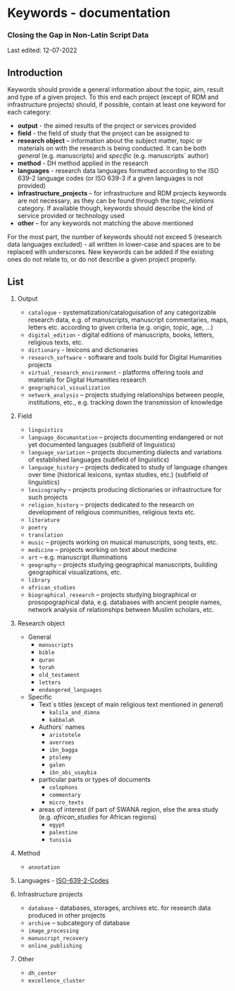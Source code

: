 # Keywords - documentation 
### Closing the Gap in Non-Latin Script Data  

Last edited: 12-07-2022

## Introduction 
Keywords should provide a general information about the topic, aim, result and type of a given project. To this end each project (except of RDM and infrastructure projects) should, if possible, contain at least one keyword for each category: 
-	**output** - the aimed results of the project or services provided
-	**field** - the field of study that the project can be assigned to 
-	**research object** – information about the subject matter, topic or materials on with the research is being conducted. It can be both *general* (e.g. manuscripts) and *specific* (e.g. manuscripts´ author)
-   **method** - DH method applied in the research
-	**languages** - research data languages formatted according to the ISO 639-2 language codes (or ISO 639-3 if a given languages is not provided)
-	**infrastructure_projects** – for infrastructure and RDM projects keywords are not necessary, as they can be found through the *topic_relations* category. If available though, keywords should describe the kind of service provided or technology used
-	**other** – for any keywords not matching the above mentioned 

For the most part, the number of keywords should not exceed 5  (research data languages excluded) - all written in lower-case and spaces are to be replaced with underscores. New keywords can be added if the existing ones do not relate to, or do not describe a given project properly. 

## List 

1. Output
    -	`catalogue` - systematization/cataloguisation of any categorizable research data, e.g. of manuscripts, manuscript commentaries, maps, letters etc. according to given criteria (e.g. origin, topic, age, …)
    -	`digital_edition` - digital editions of manuscripts, books, letters, religious texts, etc. 
    -	`dictionary` - lexicons and dictionaries 
    -	`research_software` - software and tools build for Digital Humanities projects 
    -	`virtual_research_environment` - platforms offering tools and materials for Digital Humanities research
    -	`geographical_visualization`
    -	`network_analysis` – projects studying relationships between people, institutions, etc., e.g. tracking down the transmission of knowledge   

2. Field
    -	`linguistics`
    -	`language_documantation` – projects documenting endangered or not yet documented languages (subfield of linguistics)
    -	`language_variation` – projects documenting dialects and variations of established languages (subfield of linguistics)
    -	`language_history` – projects dedicated to study of language changes over time (historical lexicons, syntax studies, etc.) (subfield of linguistics)
    -	`lexicography` – projects producing dictionaries or infrastructure for such projects 
    -	`religion_history` – projects dedicated to the research on development of religious communities, religious texts etc. 
    -	`literature`
    -   `poetry`
    -	`translation`
    -	`music` – projects working on musical manuscripts, song texts, etc. 
    -	`medicine` – projects working on text about medicine 
    -	`art` – e.g. manuscript illuminations
    -	`geography` – projects studying geographical manuscripts, building geographical visualizations, etc.
    -	`library`
    -	`african_studies`
    -	`biographical_research` – projects studying biographical or prosopographical data, e.g. databases with ancient people names, network analysis of relationships between Muslim scholars, etc. 

3. Research object 
    -	General
        -	`manuscripts`
        -	`bible`
        -	`quran`
        -	`torah`
        -	`old_testament`
        -	`letters`
        -	`endangered_languages`
    -	Specific 
        -	Text´s titles (except of main religious text mentioned in *general*)
            -	`kalila_and_dimna`
            -	`kabbalah`
        -	Authors´ names 
            -	`aristotele`
            -	`averroes`
            -	`ibn_bagga`
            -	`ptolemy`
            -	`galen` 
            -	`ibn_abi_usaybia`
        -	particular parts or types of documents 
            -	`colophons`
            -	`commentary`
            -	`micro_texts`
        -	areas of interest (if part of SWANA region, else the area study (e.g. *african_studies* for African regions) 
            -	`egypt`
            -	`palestine`
            -	`tunisia`

4. Method
    - `annotation`

4. Languages - [ISO-639-2-Codes](https://de.wikipedia.org/wiki/Liste_der_ISO-639-2-Codes)


5. Infrastructure projects 
    -	`database` - databases, storages, archives etc. for research data produced in other projects
    -	`archive` – subcategory of database 
    -	`image_processing` 
    -	`manuscript_recovery`
    -	`online_publishing`  
      
6. Other
    -	`dh_center`
    -	`excellence_cluster`
